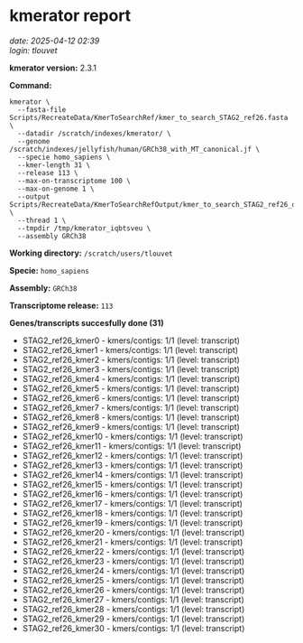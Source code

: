 # kmerator report
*date: 2025-04-12 02:39*  
*login: tlouvet*

**kmerator version:** 2.3.1

**Command:**

```
kmerator \
  --fasta-file Scripts/RecreateData/KmerToSearchRef/kmer_to_search_STAG2_ref26.fasta \
  --datadir /scratch/indexes/kmerator/ \
  --genome /scratch/indexes/jellyfish/human/GRCh38_with_MT_canonical.jf \
  --specie homo_sapiens \
  --kmer-length 31 \
  --release 113 \
  --max-on-transcriptome 100 \
  --max-on-genome 1 \
  --output Scripts/RecreateData/KmerToSearchRefOutput/kmer_to_search_STAG2_ref26_output \
  --thread 1 \
  --tmpdir /tmp/kmerator_iqbtsveu \
  --assembly GRCh38
```

**Working directory:** `/scratch/users/tlouvet`

**Specie:** `homo_sapiens`

**Assembly:** `GRCh38`

**Transcriptome release:** `113`

**Genes/transcripts succesfully done (31)**

- STAG2_ref26_kmer0 - kmers/contigs: 1/1 (level: transcript)
- STAG2_ref26_kmer1 - kmers/contigs: 1/1 (level: transcript)
- STAG2_ref26_kmer2 - kmers/contigs: 1/1 (level: transcript)
- STAG2_ref26_kmer3 - kmers/contigs: 1/1 (level: transcript)
- STAG2_ref26_kmer4 - kmers/contigs: 1/1 (level: transcript)
- STAG2_ref26_kmer5 - kmers/contigs: 1/1 (level: transcript)
- STAG2_ref26_kmer6 - kmers/contigs: 1/1 (level: transcript)
- STAG2_ref26_kmer7 - kmers/contigs: 1/1 (level: transcript)
- STAG2_ref26_kmer8 - kmers/contigs: 1/1 (level: transcript)
- STAG2_ref26_kmer9 - kmers/contigs: 1/1 (level: transcript)
- STAG2_ref26_kmer10 - kmers/contigs: 1/1 (level: transcript)
- STAG2_ref26_kmer11 - kmers/contigs: 1/1 (level: transcript)
- STAG2_ref26_kmer12 - kmers/contigs: 1/1 (level: transcript)
- STAG2_ref26_kmer13 - kmers/contigs: 1/1 (level: transcript)
- STAG2_ref26_kmer14 - kmers/contigs: 1/1 (level: transcript)
- STAG2_ref26_kmer15 - kmers/contigs: 1/1 (level: transcript)
- STAG2_ref26_kmer16 - kmers/contigs: 1/1 (level: transcript)
- STAG2_ref26_kmer17 - kmers/contigs: 1/1 (level: transcript)
- STAG2_ref26_kmer18 - kmers/contigs: 1/1 (level: transcript)
- STAG2_ref26_kmer19 - kmers/contigs: 1/1 (level: transcript)
- STAG2_ref26_kmer20 - kmers/contigs: 1/1 (level: transcript)
- STAG2_ref26_kmer21 - kmers/contigs: 1/1 (level: transcript)
- STAG2_ref26_kmer22 - kmers/contigs: 1/1 (level: transcript)
- STAG2_ref26_kmer23 - kmers/contigs: 1/1 (level: transcript)
- STAG2_ref26_kmer24 - kmers/contigs: 1/1 (level: transcript)
- STAG2_ref26_kmer25 - kmers/contigs: 1/1 (level: transcript)
- STAG2_ref26_kmer26 - kmers/contigs: 1/1 (level: transcript)
- STAG2_ref26_kmer27 - kmers/contigs: 1/1 (level: transcript)
- STAG2_ref26_kmer28 - kmers/contigs: 1/1 (level: transcript)
- STAG2_ref26_kmer29 - kmers/contigs: 1/1 (level: transcript)
- STAG2_ref26_kmer30 - kmers/contigs: 1/1 (level: transcript)
